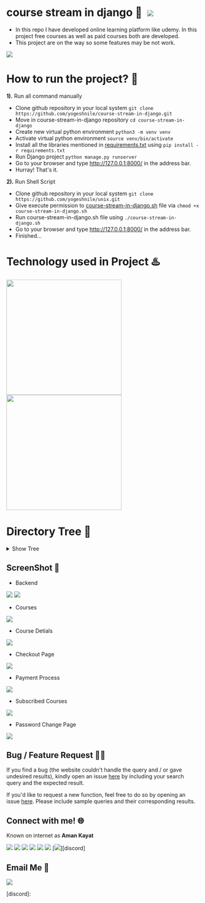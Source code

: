 # course stream in django :notebook: &nbsp;[![](https://camo.githubusercontent.com/17fa56d1fbad7bb4082c9711a77b984b85e79446/68747470733a2f2f696d672e736869656c64732e696f2f62616467652f507974686f6e2d332e362d627269676874677265656e2e737667)](https://python.org)

 - In this repo I have developed online learning platform like udemy. In this project free courses as well as paid courses both are developed.
 - This project are on the way so some features may be not work.

[![](https://camo.githubusercontent.com/2fb0723ef80f8d87a51218680e209c66f213edf8/68747470733a2f2f666f7274686562616467652e636f6d2f696d616765732f6261646765732f6d6164652d776974682d707974686f6e2e737667)](https://python.org)

# How to run the project? :thinking:
**1).** Run all command manually
  - Clone github repository in your local system  `git clone https://github.com/yogeshnile/course-stream-in-django.git`
  - Move in course-stream-in-django repository  `cd course-stream-in-django`
  - Create new virtual python environment  `python3 -m venv venv`
  - Activate virtual python environment  `source venv/bin/activate`
  - Install all the libraries mentioned in [requirements.txt](https://github.com/yogeshnile/course-stream-in-django/blob/master/requirements.txt)  using  `pip install -r requirements.txt`
  - Run Django project  `python manage.py runserver`
  - Go to your browser and type http://127.0.0.1:8000/ in the address bar.
  - Hurray! That's it. <br>


**2).** Run Shell Script
  - Clone github repository in your local system  `git clone https://github.com/yogeshnile/unix.git`
  - Give execute permission to [course-stream-in-django.sh](https://github.com/yogeshnile/unix/blob/master/course-stream-in-django.sh) file via  `chmod +x course-stream-in-django.sh`
  - Run course-stream-in-django.sh file using `./course-stream-in-django.sh`
  - Go to your browser and type http://127.0.0.1:8000/ in the address bar.
  - Finished...
  
# Technology used in Project :hotsprings:
<img target="_blank" src="https://github.com/yogeshnile/technology/blob/master/django.png" width="300">     <img target="_blank" src="https://github.com/yogeshnile/technology/blob/master/AJAX.png" width="300">

# Directory Tree :cactus:
<details><summary>Show Tree</summary>
 
 ```bash
.
├── blog
│   ├── admin.py
│   ├── apps.py
│   ├── __init__.py
│   ├── migrations
│   │   ├── 0001_initial.py
│   │   ├── 0002_auto_20201004_1907.py
│   │   └── __init__.py
│   ├── models.py
│   ├── templatetags
│   │   ├── extras.py
│   │   └── __init__.py
│   ├── tests.py
│   ├── urls.py
│   └── views.py
├── db2.sqlite3
├── db.sqlite3
├── Images
│   ├── 1.png
│   ├── 2.png
│   ├── 3.png
│   ├── 4.png
│   ├── 5.png
│   ├── 6.png
│   ├── 7.png
│   └── 8.png
├── LICENSE
├── manage.py
├── mysite
│   ├── admin.py
│   ├── apps.py
│   ├── __init__.py
│   ├── migrations
│   │   ├── 0001_initial.py
│   │   ├── 0002_lecture_course.py
│   │   ├── 0003_auto_20201001_1806.py
│   │   ├── 0004_auto_20201002_1139.py
│   │   ├── 0005_lecture_lecture_type.py
│   │   ├── 0006_lecturecomment.py
│   │   ├── 0007_course_course_price.py
│   │   └── __init__.py
│   ├── models.py
│   ├── tests.py
│   ├── urls.py
│   └── views.py
├── README.md
├── requirements.txt
├── secret key.json
├── startup
│   ├── asgi.py
│   ├── __init__.py
│   ├── settings.py
│   ├── urls.py
│   └── wsgi.py
├── static
│   ├── css
│   │   └── dashboard.css
│   ├── images
│   │   ├── Courses.png
│   │   └── courses.webp
│   └── js
│       ├── pass_validation.js
│       └── validation.js
├── student
│   ├── admin.py
│   ├── apps.py
│   ├── __init__.py
│   ├── migrations
│   │   ├── 0001_initial.py
│   │   ├── 0002_coursesubscription.py
│   │   ├── 0003_coursesubscription_datestamp.py
│   │   ├── 0004_auto_20201102_1949.py
│   │   ├── 0005_coursesubscription_payment_id.py
│   │   ├── 0006_auto_20201104_1008.py
│   │   ├── 0007_auto_20201104_1238.py
│   │   ├── 0008_studentinfo_email_id.py
│   │   └── __init__.py
│   ├── models.py
│   ├── tests.py
│   ├── urls.py
│   └── views.py
├── templates
│   ├── 404.html
│   ├── base.html
│   ├── blog
│   │   ├── blog.html
│   │   └── blogpost.html
│   ├── course
│   │   ├── checkout.html
│   │   ├── course_detail.html
│   │   ├── courses.html
│   │   ├── index.html
│   │   ├── lecture.html
│   │   └── pricing.html
│   └── student
│       ├── change_password.html
│       ├── info.html
│       └── user_course.html
└── validation
    ├── admin.py
    ├── apps.py
    ├── __init__.py
    ├── migrations
    │   └── __init__.py
    ├── models.py
    ├── tests.py
    ├── urls.py
    └── views.py

19 directories, 89 files
 ```
</details>


## ScreenShot :camera_flash:
 - Backend <br> 
 
![](https://github.com/yogeshnile/course-stream-in-django/blob/main/Images/1.png)
![](https://github.com/yogeshnile/course-stream-in-django/blob/main/Images/2.png)

 - Courses <br>
 
![](https://github.com/yogeshnile/course-stream-in-django/blob/main/Images/3.png)

 - Course Detials <br>
 
![](https://github.com/yogeshnile/course-stream-in-django/blob/main/Images/4.png)

 - Checkout Page <br>
 
![](https://github.com/yogeshnile/course-stream-in-django/blob/main/Images/5.png)

 - Payment Process <br>
 
![](https://github.com/yogeshnile/course-stream-in-django/blob/main/Images/6.png)

 - Subscribed Courses <br>
 
![](https://github.com/yogeshnile/course-stream-in-django/blob/main/Images/7.png)

 - Password Change Page <br>
 
![](https://github.com/yogeshnile/course-stream-in-django/blob/main/Images/8.png)


## Bug / Feature Request :man_technologist:
If you find a bug (the website couldn't handle the query and / or gave undesired results), kindly open an issue [here](https://github.com/yogeshnile/course-stream-in-django/issues/new) by including your search query and the expected result.

If you'd like to request a new function, feel free to do so by opening an issue [here](https://github.com/yogeshnile/course-stream-in-django/issues/new). Please include sample queries and their corresponding results.


## Connect with me! 🌐
Known on internet as **Aman Kayat**

[![][I_LinkedIn]][LinkedIn]  [![][I_Github]][Github] [![][I_Twitter]][Twitter] [![][I_Telegram]][Telegram] [![][I_Instagram]][Instagram]  [![][I_Instagram Personal]][Instagram Personal]   [![][I_discord]][discord]

## Email Me :e-mail:

[![][I_Email]][E-mail]


[LinkedIn]: https://www.linkedin.com/in/aman-kayat-554195186/
[Github]: https://github.com/amankayat
[Twitter]: https://twitter.com/fix_slayr?t=iOsmGYINPReQUdJ1D_5rcg&s=09
[Telegram]: https://t.me/Amankayat
[Instagram]: https://www.instagram.com/aman.k789/
[Instagram Personal]: https://www.instagram.com/aman.k789/
[E-mail]: mailto:amankayat789@gmail.com
[discord]: 

[I_discord]: https://img.icons8.com/bubbles/100/000000/discord-logo.png
[I_LinkedIn]: https://img.icons8.com/bubbles/100/000000/linkedin.png
[I_Github]: https://img.icons8.com/bubbles/100/000000/github.png
[I_Twitter]: https://img.icons8.com/bubbles/100/000000/twitter.png
[I_Telegram]: https://img.icons8.com/bubbles/100/000000/telegram-app.png
[I_Instagram]: https://img.icons8.com/bubbles/100/000000/instagram-new.png
[I_Instagram Personal]: https://img.icons8.com/bubbles/100/000000/instagram.png
[I_Email]: https://img.icons8.com/bubbles/100/000000/secured-letter.png
